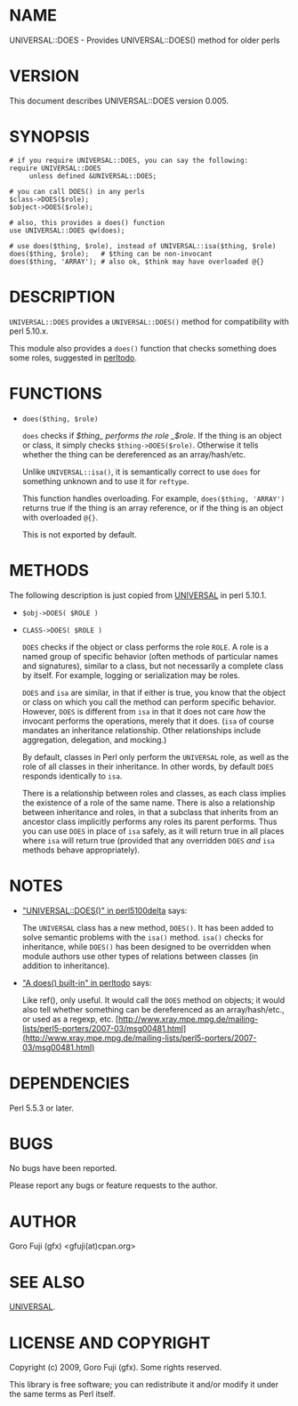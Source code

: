 # NAME

UNIVERSAL::DOES - Provides UNIVERSAL::DOES() method for older perls

# VERSION

This document describes UNIVERSAL::DOES version 0.005.

# SYNOPSIS

	# if you require UNIVERSAL::DOES, you can say the following:
	require UNIVERSAL::DOES
		 unless defined &UNIVERSAL::DOES;

	# you can call DOES() in any perls
	$class->DOES($role);
	$object->DOES($role);

	# also, this provides a does() function
	use UNIVERSAL::DOES qw(does);

	# use does($thing, $role), instead of UNIVERSAL::isa($thing, $role)
	does($thing, $role);   # $thing can be non-invocant
	does($thing, 'ARRAY'); # also ok, $think may have overloaded @{}

# DESCRIPTION

`UNIVERSAL::DOES` provides a `UNIVERSAL::DOES()` method for
compatibility with perl 5.10.x.

This module also provides a `does()` function that checks something
does some roles, suggested in [perltodo](https://metacpan.org/pod/perltodo).

# FUNCTIONS

- `does($thing, $role)`

    `does` checks if _$thing_ performs the role _$role_. If the thing
    is an object or class, it simply checks `$thing->DOES($role)`. Otherwise
    it tells whether the thing can be dereferenced as an array/hash/etc.

    Unlike `UNIVERSAL::isa()`, it is semantically correct to use `does` for
    something unknown and to use it for `reftype`.

    This function handles overloading. For example, `does($thing, 'ARRAY')`
    returns true if the thing is an array reference, or if the thing is an object
    with overloaded `@{}`.

    This is not exported by default.

# METHODS

The following description is just copied from [UNIVERSAL](https://metacpan.org/pod/UNIVERSAL) in perl 5.10.1.

- `$obj->DOES( $ROLE )`
- `CLASS->DOES( $ROLE )`

    `DOES` checks if the object or class performs the role `ROLE`.  A role is a
    named group of specific behavior (often methods of particular names and
    signatures), similar to a class, but not necessarily a complete class by
    itself.  For example, logging or serialization may be roles.

    `DOES` and `isa` are similar, in that if either is true, you know that the
    object or class on which you call the method can perform specific behavior.
    However, `DOES` is different from `isa` in that it does not care _how_ the
    invocant performs the operations, merely that it does.  (`isa` of course
    mandates an inheritance relationship.  Other relationships include aggregation,
    delegation, and mocking.)

    By default, classes in Perl only perform the `UNIVERSAL` role, as well as the
    role of all classes in their inheritance.  In other words, by default `DOES`
    responds identically to `isa`.

    There is a relationship between roles and classes, as each class implies the
    existence of a role of the same name.  There is also a relationship between
    inheritance and roles, in that a subclass that inherits from an ancestor class
    implicitly performs any roles its parent performs.  Thus you can use `DOES` in
    place of `isa` safely, as it will return true in all places where `isa` will
    return true (provided that any overridden `DOES` _and_ `isa` methods behave
    appropriately).

# NOTES

- ["UNIVERSAL::DOES()" in perl5100delta](https://metacpan.org/pod/perl5100delta#UNIVERSAL::DOES) says:

    The `UNIVERSAL` class has a new method, `DOES()`. It has been added to
    solve semantic problems with the `isa()` method. `isa()` checks for
    inheritance, while `DOES()` has been designed to be overridden when
    module authors use other types of relations between classes (in addition
    to inheritance).

- ["A does() built-in" in perltodo](https://metacpan.org/pod/perltodo#A-does-built-in) says:

    Like ref(), only useful. It would call the `DOES` method on objects; it
    would also tell whether something can be dereferenced as an
    array/hash/etc., or used as a regexp, etc.
    [http://www.xray.mpe.mpg.de/mailing-lists/perl5-porters/2007-03/msg00481.html](http://www.xray.mpe.mpg.de/mailing-lists/perl5-porters/2007-03/msg00481.html)

# DEPENDENCIES

Perl 5.5.3 or later.

# BUGS

No bugs have been reported.

Please report any bugs or feature requests to the author.

# AUTHOR

Goro Fuji (gfx) <gfuji(at)cpan.org>

# SEE ALSO

[UNIVERSAL](https://metacpan.org/pod/UNIVERSAL).

# LICENSE AND COPYRIGHT

Copyright (c) 2009, Goro Fuji (gfx). Some rights reserved.

This library is free software; you can redistribute it and/or modify
it under the same terms as Perl itself.
